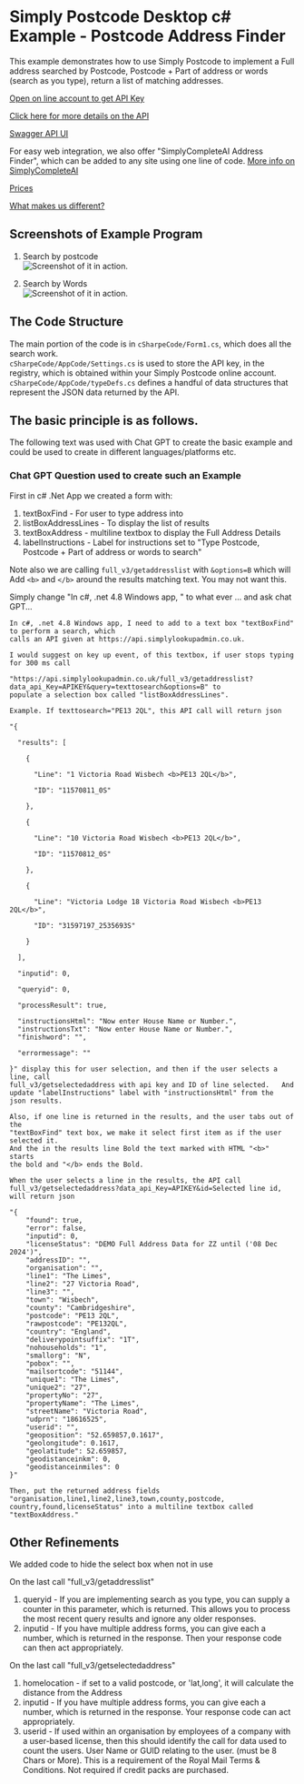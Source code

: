 # Simply Postcode Desktop c# Example - Postcode Address Finder
 
This example demonstrates how to use Simply Postcode to implement a Full address searched by
Postcode, Postcode + Part of address or words (search as you type), return a list of matching addresses.

[Open on line account to get API Key](https://www.simplylookupconsole.co.uk/wizards/OpenAccount.aspx?coid=30_30_30_______)

[Click here for more details on the API](https://www.simplypostcode.com/address-finder-open-api#getselectedaddress)

[Swagger API UI](https://api.simplylookupadmin.co.uk)

For easy web integration, we also offer "SimplyCompleteAI Address Finder", which can be added to any site using one line of code. [More info on SimplyCompleteAI](https://www.simplypostcode.com/address-finder-for-web-site)

[Prices](https://www.simplypostcode.com/pricing/price-list)

[What makes us different?](https://www.simplypostcode.com/royal-mail-paf-daily-data)

## Screenshots of Example Program
1. Search by postcode<br>
![Screenshot of it in action.](/images/screen1.png)

2. Search by Words<br>
![Screenshot of it in action.](/images/screen2.png)

## The Code Structure

The main portion of the code is in `cSharpeCode/Form1.cs`, which does all the search work.  
`cSharpeCode/AppCode/Settings.cs` is used to store the API key, in the registry, which is obtained within your Simply Postcode online account.
`cSharpeCode/AppCode/typeDefs.cs` defines a handful of data structures that represent the JSON data returned by the API.

## The basic principle is as follows.   

The following text was used with Chat GPT to create the basic example and could be used to create in different languages/platforms etc.

### Chat GPT Question used to create such an Example

First in c# .Net App we created a form with:
1. textBoxFind  - For user to type address into
2. listBoxAddressLines  - To display the list of results
3. textBoxAddress  - multiline textbox to display the Full Address Details
4. labelInstructions  - Label for instructions set to "Type Postcode, Postcode + Part of address or words to search"

Note also we are calling `full_v3/getaddresslist` with `&options=B` which will Add `<b>` and `</b>` around the results matching text.  You may not want this.

Simply change "In c#, .net 4.8 Windows app, " to what ever ... and ask chat GPT...

```
In c#, .net 4.8 Windows app, I need to add to a text box "textBoxFind" to perform a search, which 
calls an API given at https://api.simplylookupadmin.co.uk.   

I would suggest on key up event, of this textbox, if user stops typing for 300 ms call

"https://api.simplylookupadmin.co.uk/full_v3/getaddresslist?data_api_Key=APIKEY&query=texttosearch&options=B" to 
populate a selection box called "listBoxAddressLines".  

Example. If texttosearch="PE13 2QL", this API call will return json

"{

  "results": [

    {

      "Line": "1 Victoria Road Wisbech <b>PE13 2QL</b>",

      "ID": "11570811_0S"

    },

    {

      "Line": "10 Victoria Road Wisbech <b>PE13 2QL</b>",

      "ID": "11570812_0S"

    },

    {

      "Line": "Victoria Lodge 18 Victoria Road Wisbech <b>PE13 2QL</b>",

      "ID": "31597197_2535693S"

    }

  ],

  "inputid": 0,

  "queryid": 0,

  "processResult": true,

  "instructionsHtml": "Now enter House Name or Number.",
  "instructionsTxt": "Now enter House Name or Number.",
  "finishword": "",

  "errormessage": ""

}" display this for user selection, and then if the user selects a line, call 
full_v3/getselectedaddress with api key and ID of line selected.   And 
update "labelInstructions" label with "instructionsHtml" from the 
json results.

Also, if one line is returned in the results, and the user tabs out of the 
"textBoxFind" text box, we make it select first item as if the user
selected it.
And the in the results line Bold the text marked with HTML "<b>" starts 
the bold and "</b> ends the Bold.

When the user selects a line in the results, the API call 
full_v3/getselectedaddress?data_api_Key=APIKEY&id=Selected line id, 
will return json

"{ 
    "found": true, 
    "error": false, 
    "inputid": 0, 
    "licenseStatus": "DEMO Full Address Data for ZZ until ('08 Dec 2024')", 
    "addressID": "", 
    "organisation": "", 
    "line1": "The Limes", 
    "line2": "27 Victoria Road", 
    "line3": "", 
    "town": "Wisbech", 
    "county": "Cambridgeshire", 
    "postcode": "PE13 2QL", 
    "rawpostcode": "PE132QL", 
    "country": "England", 
    "deliverypointsuffix": "1T", 
    "nohouseholds": "1", 
    "smallorg": "N", 
    "pobox": "", 
    "mailsortcode": "51144", 
    "unique1": "The Limes", 
    "unique2": "27", 
    "propertyNo": "27", 
    "propertyName": "The Limes", 
    "streetName": "Victoria Road", 
    "udprn": "18616525", 
    "userid": "", 
    "geoposition": "52.659857,0.1617", 
    "geolongitude": 0.1617, 
    "geolatitude": 52.659857, 
    "geodistanceinkm": 0, 
    "geodistanceinmiles": 0 
}"

Then, put the returned address fields "organisation,line1,line2,line3,town,county,postcode,
country,found,licenseStatus" into a multiline textbox called "textBoxAddress."  
```

## Other Refinements
We added code to hide the select box when not in use

On the last call "full_v3/getaddresslist"
1. queryid - If you are implementing search as you type, you can supply a counter in this parameter, which is returned. This allows you to process the most recent query results and ignore any 
older responses.
2. inputid - If you have multiple address forms, you can give each a number, which is returned in the response. Then your response code can then act appropriately.

On the last call "full_v3/getselectedaddress"
1. homelocation - if set to a valid postcode, or 'lat,long', it will calculate the distance from the Address
2. inputid - If you have multiple address forms, you can give each a number, which is returned in the response. Your response code can act appropriately.
3. userid - If used within an organisation by employees of a company with a user-based license, then this should identify the call for data used to count the users. User Name or GUID relating to the user. (must be 8 Chars or More).  This is a requirement of the Royal Mail Terms & Conditions. Not required if credit packs are purchased.